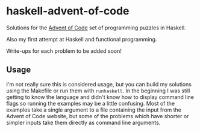 # haskell-advent-of-code

Solutions for the [Advent of Code](http://adventofcode.com/) set of programming puzzles in Haskell. 

Also my first attempt at Haskell and functional programming.

Write-ups for each problem to be added soon!

## Usage

I'm not really sure this is considered usage, but you can build my solutions using the Makefile or run them with `runhaskell`. 
In the beginning I was still getting to know the language and didn't know how to display command line flags so running the 
examples may be a little confusing. Most of the examples take a single argument to a file containing the input from the 
Advent of Code website, but some of the problems which have shorter or simpler inputs take them directly as command line
arguments. 
